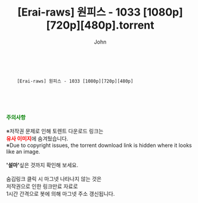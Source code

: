 ﻿---
layout: post
title:  "    [Erai-raws] 원피스 - 1033 [1080p][720p][480p].torrent"
author: John
categories: [ 애니/만화 ]
tags: [  ]
image:  
description: "    [Erai-raws] 원피스 - 1033 [1080p][720p][480p] torrent 정보 공유"
toc: true
toc_sticky: true
---

<br>

        [Erai-raws] 원피스 - 1033 [1080p][720p][480p]  
    
<br><br><br>
<p data-ke-size="size16"><b><span style="color: green;">주의사항</span></b><br /><br />※저작권 문제로 인해 토렌트 다운로드 링크는<br /><b><span style="color: red;">유사 이미지</span></b>에 숨겨뒀습니다.<br />※Due to copyright issues, the torrent download link is hidden where it looks like an image.<br /><br /><b>'설마'</b>싶은 것까지 확인해 보세요.<br /><br />숨김링크 클릭 시 마그넷 나타나지 않는 것은<br />저작권으로 인한 링크만료 자료로<br />1시간 간격으로 봇에 의해 마그넷 주소 갱신됩니다.</p>
